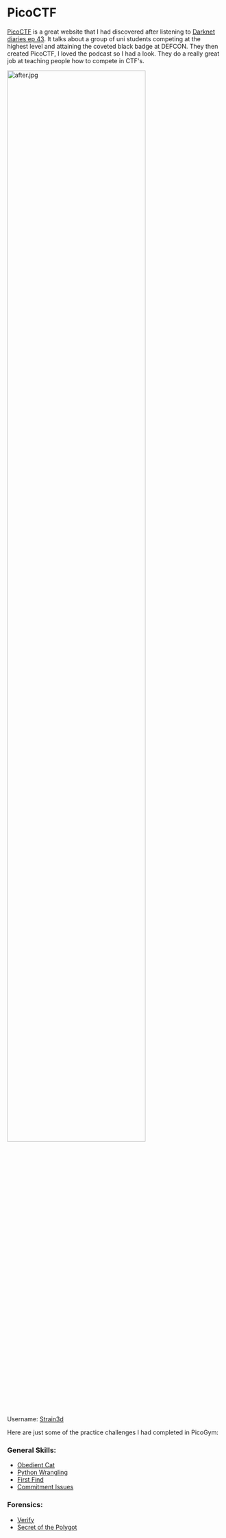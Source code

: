 # PicoCTF

[PicoCTF](https://play.picoctf.org/practice?category=5&page=1) is a great website that I had discovered after listening to [Darknet diaries ep 43](https://darknetdiaries.com/episode/43/). 
It talks about a group of uni students competing at the highest level and attaining the coveted black badge at DEFCON. They then created PicoCTF, I loved the podcast so I had a look. They do a really great job at teaching people how to compete in CTF's.

<img src="https://i.imgur.com/WlpTYwl.jpeg" height="80%" width="80%" alt="after.jpg"/>

Username: [Strain3d](https://play.picoctf.org/users/Strain3d)

Here are just some of the practice challenges I had completed in PicoGym:

<h3>General Skills:</h3>

- [Obedient Cat](https://github.com/Jjsnaxx/PicoCTF/blob/main/ObedientCat)
- [Python Wrangling](https://github.com/Jjsnaxx/PicoCTF/blob/main/Python%20Wrangling)
- [First Find](https://github.com/Jjsnaxx/PicoCTF/tree/main)
- [Commitment Issues](https://github.com/Jjsnaxx/PicoCTF/blob/main/Commitment%20Issues)

<h3>Forensics:</h3>

- [Verify](https://github.com/Jjsnaxx/PicoCTF/blob/main/Verify)
- [Secret of the Polygot](https://github.com/Jjsnaxx/PicoCTF/blob/main/Secret%20of%20the%20Polygot)



